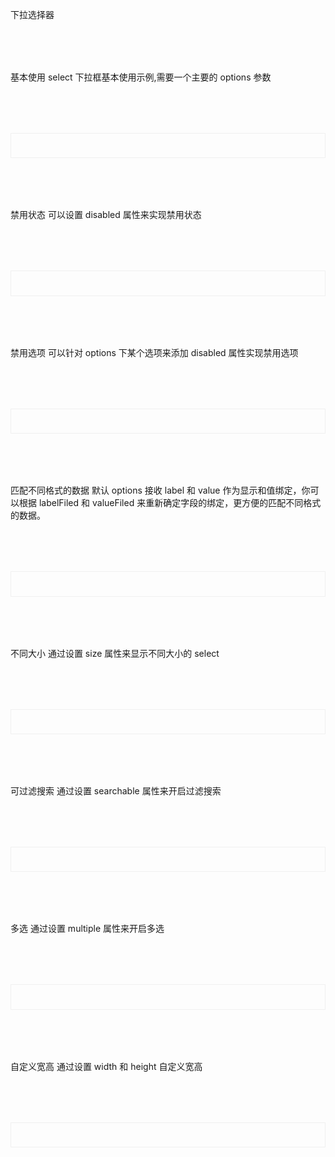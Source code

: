 下拉选择器
<script setup>
import demo1 from './demo1.vue';
import demo2 from './demo2.vue';
import demo3 from './demo3.vue';
import demo4 from './demo4.vue';
import demo5 from './demo5.vue';
import demo6 from './demo6.vue';
import demo7 from './demo7.vue';
import demo8 from './demo8.vue';
</script>

<div class="doc1">
基本使用
select 下拉框基本使用示例,需要一个主要的 options 参数
</div>
<div class="doc2">
  <demo1></demo1>
</div>

<div class="doc1">
禁用状态
可以设置 disabled 属性来实现禁用状态
</div>
<div class="doc2">
  <demo2></demo2>
</div>

<div class="doc1">
禁用选项
可以针对 options 下某个选项来添加 disabled 属性实现禁用选项
</div>
<div class="doc2">
  <demo3></demo3>
</div>

<div class="doc1">
匹配不同格式的数据
默认 options 接收 label 和 value 作为显示和值绑定，你可以根据 labelFiled 和 valueFiled 来重新确定字段的绑定，更方便的匹配不同格式的数据。
</div>
<div class="doc2">
  <demo4></demo4>
</div>

<div class="doc1">
不同大小
通过设置 size 属性来显示不同大小的 select

</div>
<div class="doc2">
  <demo5></demo5>
</div>


<div class="doc1">
可过滤搜索
通过设置 searchable 属性来开启过滤搜索
</div>
<div class="doc2">
  <demo6></demo6>
</div>


<div class="doc1">
多选
通过设置 multiple 属性来开启多选
</div>
<div class="doc2">
  <demo8></demo8>
</div>


<div class="doc1">
自定义宽高
通过设置 width 和 height 自定义宽高
</div>
<div class="doc2">
  <demo7></demo7>
</div>




<style>
    .doc2{
        display:"block";
        border:1px solid #f0f0f0;
        /* height:20vh; */
        padding:2vw;
        margin-top:2vh;
    }
    .doc1{
        margin-top:2vh;
    }
</style>